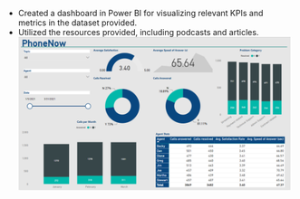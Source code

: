 - Created a dashboard in Power BI for visualizing relevant KPIs and metrics in the dataset provided.
- Utilized the resources provided, including podcasts and articles.
![Dashboard Image](dashboard_img.PNG)
